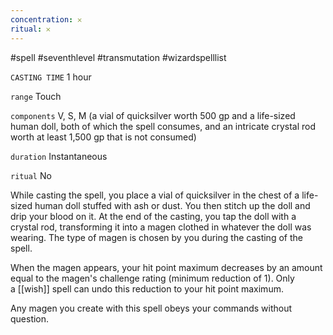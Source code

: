 ```yaml
---
concentration: 𐄂
ritual: 𐄂
---
```

#spell #seventhlevel #transmutation #wizardspelllist

`CASTING TIME`
1 hour

`range`
Touch

`components`
V, S, M (a vial of quicksilver worth 500 gp and a life-sized human doll, both of which the spell consumes, and an intricate crystal rod worth at least 1,500 gp that is not consumed)

`duration`
Instantaneous

`ritual`
No

While casting the spell, you place a vial of quicksilver in the chest of a life-sized human doll stuffed with ash or dust. You then stitch up the doll and drip your blood on it. At the end of the casting, you tap the doll with a crystal rod, transforming it into a magen clothed in whatever the doll was wearing. The type of magen is chosen by you during the casting of the spell.

When the magen appears, your hit point maximum decreases by an amount equal to the magen's challenge rating (minimum reduction of 1). Only a [[wish]] spell can undo this reduction to your hit point maximum.

Any magen you create with this spell obeys your commands without question.